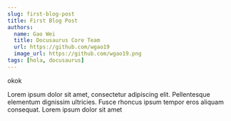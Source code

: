 ```yaml
---
slug: first-blog-post
title: First Blog Post
authors:
  name: Gao Wei
  title: Docusaurus Core Team
  url: https://github.com/wgao19
  image_url: https://github.com/wgao19.png
tags: [hola, docusaurus]
---
```

okok

Lorem ipsum dolor sit amet, consectetur adipiscing elit. Pellentesque elementum dignissim ultricies. Fusce rhoncus ipsum tempor eros aliquam consequat. Lorem ipsum dolor sit amet
